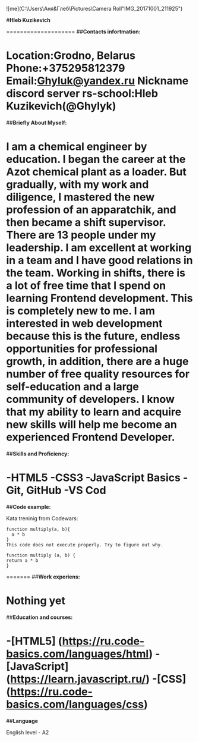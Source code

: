 ![me](C:\Users\Аня&Глеб\Pictures\Camera Roll"IMG_20171001_211925")

#**Hleb Kuzikevich**

====================
##**Contacts infortmation:**

**Location:Grodno, Belarus**
**Phone:+375295812379**
**Email:Ghyluk@yandex.ru**
**Nickname discord server rs-school:Hleb Kuzikevich(@Ghylyk)**
=======
##**Briefly About Myself:**

I am a chemical engineer by education. I began the career at the Azot chemical plant as a loader.
But gradually, with my work and diligence, I mastered the new profession of an apparatchik, and then became a shift supervisor.
There are 13 people under my leadership. I am excellent at working in a team and I have good relations in the team.
Working in shifts, there is a lot of free time that I spend on learning Frontend development. This is completely new to me.
I am interested in web development because this is the future, endless opportunities for professional growth,
in addition, there are a huge number of free quality resources for self-education and a large community of developers.
I know that my ability to learn and acquire new skills will help me become an experienced Frontend Developer.
=======
##**Skills and Proficiency:**

-HTML5
-CSS3
-JavaScript Basics
-Git, GitHub
-VS Cod
=======
##**Code example:**

Kata treninig from Codewars:
```
function multiply(a, b){
  a * b
}
This code does not execute properly. Try to figure out why.

function multiply (a, b) {
return a * b
}
```
=======
##**Work experiens:**

Nothing yet
=======
##**Education and courses:**

-[HTML5] (https://ru.code-basics.com/languages/html)
-[JavaScript] (https://learn.javascript.ru/)
-[CSS] (https://ru.code-basics.com/languages/css)
=======
##**Language**

English level - A2